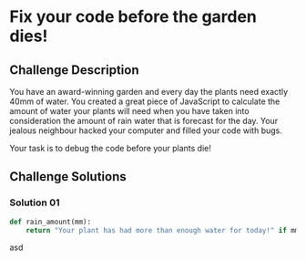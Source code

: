 # Fix your code before the garden dies!

## Challenge Description

You have an award-winning garden and every day the plants need exactly 40mm of water. You created a great piece of JavaScript to calculate the amount of water your plants will need when you have taken into consideration the amount of rain water that is forecast for the day. Your jealous neighbour hacked your computer and filled your code with bugs.

Your task is to debug the code before your plants die!

## Challenge Solutions

### Solution 01

```python
def rain_amount(mm):
    return "Your plant has had more than enough water for today!" if mm >= 40 else f"You need to give your plant {40 - mm}mm of water"
```

asd